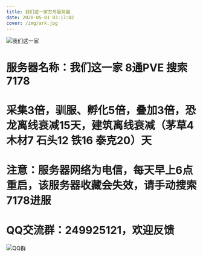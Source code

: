 ```yaml
---
title: 我们这一家方舟服务器
date: 2020-05-01 03:17:02
cover: /img/ark.jpg
---
```


![我们这一家](family.jpg)

# 服务器名称：我们这一家 8通PVE 搜索7178

# 采集3倍，驯服、孵化5倍，叠加3倍，恐龙离线衰减15天，建筑离线衰减（茅草4 木材7 石头12 铁16 泰克20）天

# 注意：服务器网络为电信，每天早上6点重启，该服务器收藏会失效，请手动搜索7178进服

# QQ交流群：249925121，欢迎反馈

![QQ群](qq.png)
